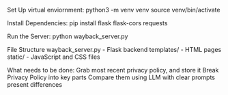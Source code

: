 Set Up virtual enviornment: 
    python3 -m venv venv
    source venv/bin/activate

Install Dependencies:
    pip install flask flask-cors requests


Run the Server: 
    python wayback_server.py

File Structure
    wayback_server.py - Flask backend
    templates/ - HTML pages
    static/ - JavaScript and CSS files


What needs to be done: 
    Grab most recent privacy policy, and store it 
    Break Privacy Policy into key parts 
    Compare them using LLM with clear prompts 
    present differences 
    
